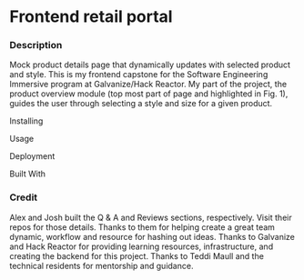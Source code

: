 # Frontend retail portal
### Description
Mock product details page that dynamically updates with selected product and style. This is my frontend capstone for the Software Engineering Immersive program at Galvanize/Hack Reactor. My part of the project, the product overview module (top most part of page and highlighted in Fig. 1), guides the user through selecting a style and size for a given product.

Installing

Usage

Deployment

Built With

### Credit
Alex and Josh built the Q & A and Reviews sections, respectively. Visit their repos for those details. Thanks to them for helping create a great team dynamic, workflow and resource for hashing out ideas. Thanks to Galvanize and Hack Reactor for providing learning resources, infrastructure, and creating the backend for this project. Thanks to Teddi Maull and the technical residents for mentorship and guidance.

